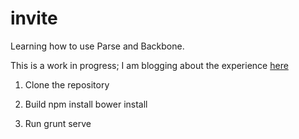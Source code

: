 invite
======

Learning how to use Parse and Backbone.

This is a work in progress; I am blogging about the experience [here](http://fatchat121.blogspot.com/2014/04/writing-small-application-using-parse.html)

1. Clone the repository

2. Build
    npm install
    bower install
    
3. Run
    grunt serve
